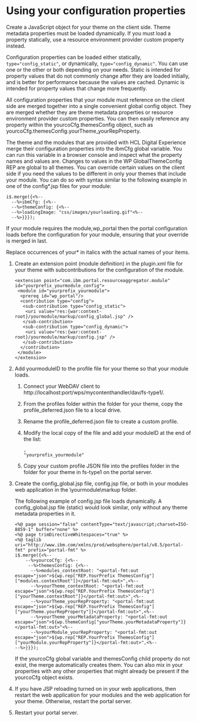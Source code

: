 # Using your configuration properties

Create a JavaScript object for your theme on the client side. Theme metadata properties must be loaded dynamically. If you must load a property statically, use a resource environment provider custom property instead.

Configuration properties can be loaded either statically, `type="config_static"`, or dynamically, `type="config_dynamic"`. You can use one or the other or both depending on your needs. Static is intended for property values that do not commonly change after they are loaded initially, and is better for performance because the values are cached. Dynamic is intended for property values that change more frequently.

All configuration properties that your module must reference on the client side are merged together into a single convenient global config object. They are merged whether they are theme metadata properties or resource environment provider custom properties. You can then easily reference any property within the yourcoCfg.themesConfig object, such as yourcoCfg.themesConfig.yourTheme\_yourRepProperty.

The theme and the modules that are provided with HCL Digital Experience merge their configuration properties into the ibmCfg global variable. You can run this variable in a browser console and inspect what the property names and values are. Changes to values in the WP GlobalThemeConfig REP are global to all themes. You can override certain values on the client side if you need the values to be different in only your themes that include your module. You can do so with syntax similar to the following example in one of the config\*.jsp files for your module:

```
i$.merge({<%--
  --%>ibmCfg: {<%--
  --%>themeConfig: {<%--
  --%>loadingImage: "css/images/yourloading.gif"<%--
  --%>}}});
```

If your module requires the module,wp\_portal then the portal configuration loads before the configuration for your module, ensuring that your override is merged in last.

Replace occurrences of your\* in italics with the actual names of your items.

1.  Create an extension point \(module definition\) in the plugin.xml file for your theme with subcontributions for the configuration of the module.

    ```
    <extension point="com.ibm.portal.resourceaggregator.module" id="yourprefix_yourmodule_config">
     <module id="yourprefix_yourmodule">
      <prereq id="wp_portal"/>
      <contribution type="config">
       <sub-contribution type="config_static">
        <uri value="res:{war:context-root}/yourmodule/markup/config_global.jsp" /> 
       </sub-contribution>
       <sub-contribution type="config_dynamic">
        <uri value="res:{war:context-root}/yourmodule/markup/config.jsp" /> 
       </sub-contribution>
      </contribution>
     </module> 
    </extension>
    ```

2.  Add yourmoduleID to the profile file for your theme so that your module loads.

    1.  Connect your WebDAV client to http://localhost:port/wps/mycontenthandler/dav/fs-type1/.

    2.  From the profiles folder within the folder for your theme, copy the profile\_deferred.json file to a local drive.

    3.  Rename the profile\_deferred.json file to create a custom profile.

    4.  Modify the local copy of the file and add your moduleID at the end of the list:

        ```
        ,
        "yourprefix_yourmodule"
        ```

    5.  Copy your custom profile JSON file into the profiles folder in the folder for your theme in fs-type1 on the portal server.

3.  Create the config\_global.jsp file, config.jsp file, or both in your modules web application in the \\yourmodule\\markup folder.

    The following example of config.jsp file loads dynamically. A config\_global.jsp file \(static\) would look similar, only without any theme metadata properties in it.

    ```
    <%@ page session="false" contentType="text/javascript;charset=ISO-8859-1" buffer="none" %>
    <%@ page trimDirectiveWhitespaces="true" %>
    <%@ taglib uri="http://www.ibm.com/xmlns/prod/websphere/portal/v8.5/portal-fmt" prefix="portal-fmt" %>
    i$.merge({<%--
        --%>yourcoCfg: {<%--
         --%>themesConfig: {<%--
          --%>modules_contextRoot: "<portal-fmt:out escape="json">${wp.rep["REP.YourPrefix ThemesConfig"]["modules.contextRoot"]}</portal-fmt:out>",<%--
          --%>yourTheme_contextRoot: "<portal-fmt:out escape="json">${wp.rep["REP.YourPrefix ThemesConfig"]["yourTheme.contextRoot"]}</portal-fmt:out>",<%--
          --%>yourTheme_yourRepProperty: "<portal-fmt:out escape="json">${wp.rep["REP.YourPrefix ThemesConfig"]["yourTheme.yourRepProperty"]}</portal-fmt:out>",<%--
          --%>yourTheme_yourMetadataProperty: "<portal-fmt:out escape="json">${wp.themeConfig["yourTheme.yourMetadataProperty"]}</portal-fmt:out>"<%--
          --%>yourModule_yourRepProperty: "<portal-fmt:out escape="json">${wp.rep["REP.YourPrefix ThemesConfig"]["yourModule.yourRepProperty"]}</portal-fmt:out>",<%--
    --%>}}});
    ```

    If the yourcoCfg global variable and themesConfig child property do not exist, the merge automatically creates them. You can also mix in your properties with any other properties that might already be present if the yourcoCfg object exists.

4.  If you have JSP reloading turned on in your web applications, then restart the web application for your modules and the web application for your theme. Otherwise, restart the portal server.

5.  Restart your portal server.



